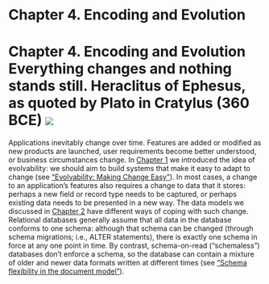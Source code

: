# Chapter 4. Encoding and Evolution

# Chapter 4. Encoding and Evolution Everything changes and nothing stands still. Heraclitus of Ephesus, as quoted by Plato in Cratylus (360 BCE) ![](assets/ch04-map-ebook.png) 
Applications inevitably change over time. Features are added or modified as new products are
launched, user requirements become better understood, or business circumstances change. In
[Chapter 1](ch01.html#ch_introduction) we introduced the idea of evolvability: we should aim to build systems that
make it easy to adapt to change (see [“Evolvability: Making Change Easy”](ch01.html#sec_introduction_evolvability)). In most cases, a change to an application’s features also requires a change to data that it stores:
perhaps a new field or record type needs to be captured, or perhaps existing data needs to be
presented in a new way. 
The data models we discussed in [Chapter 2](ch02.html#ch_datamodels) have different ways of coping with such change.
Relational databases generally assume that all data in the database conforms to one schema: although
that schema can be changed (through schema migrations; i.e., ALTER statements), there is exactly
one schema in force at any one point in time. By contrast, schema-on-read (“schemaless”) databases
don’t enforce a schema, so the database can contain a mixture of older and newer data formats
written at different times (see [“Schema flexibility in the document model”](ch02.html#sec_datamodels_schema_flexibility)).